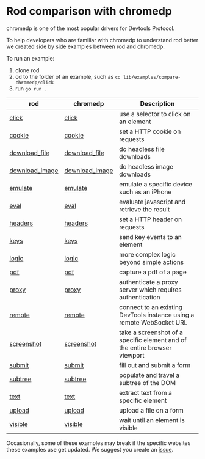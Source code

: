 # Rod comparison with chromedp

chromedp is one of the most popular drivers for Devtools Protocol.

To help developers who are familiar with chromedp to understand rod better we created side by side examples between rod and chromedp.

To run an example:

1. clone rod
2. cd to the folder of an example, such as `cd lib/examples/compare-chromedp/click`
3. run `go run .`

| rod                                | chromedp                                                                          | Description                                                                |
| ---------------------------------- | --------------------------------------------------------------------------------- | -------------------------------------------------------------------------- |
| [click](./click)                   | [click](https://github.com/chromedp/examples/blob/master/click)                   | use a selector to click on an element                                      |
| [cookie](./cookie)                 | [cookie](https://github.com/chromedp/examples/blob/master/cookie)                 | set a HTTP cookie on requests                                              |
| [download_file](./download_file)   | [download_file](https://github.com/chromedp/examples/tree/master/download_file)   | do headless file downloads                                                 |
| [download_image](./download_image) | [download_image](https://github.com/chromedp/examples/tree/master/download_image) | do headless image downloads                                                |
| [emulate](./emulate)               | [emulate](https://github.com/chromedp/examples/blob/master/emulate)               | emulate a specific device such as an iPhone                                |
| [eval](./eval)                     | [eval](https://github.com/chromedp/examples/blob/master/eval)                     | evaluate javascript and retrieve the result                                |
| [headers](./headers)               | [headers](https://github.com/chromedp/examples/blob/master/headers)               | set a HTTP header on requests                                              |
| [keys](./keys)                     | [keys](https://github.com/chromedp/examples/blob/master/keys)                     | send key events to an element                                              |
| [logic](./logic)                   | [logic](https://github.com/chromedp/examples/blob/master/logic)                   | more complex logic beyond simple actions                                   |
| [pdf](./pdf)                       | [pdf](https://github.com/chromedp/examples/tree/master/pdf)                       | capture a pdf of a page                                                    |
| [proxy](./proxy)                   | [proxy](https://github.com/chromedp/examples/tree/master/proxy)                   | authenticate a proxy server which requires authentication                  |
| [remote](./remote)                 | [remote](https://github.com/chromedp/examples/blob/master/remote)                 | connect to an existing DevTools instance using a remote WebSocket URL      |
| [screenshot](./screenshot)         | [screenshot](https://github.com/chromedp/examples/blob/master/screenshot)         | take a screenshot of a specific element and of the entire browser viewport |
| [submit](./submit)                 | [submit](https://github.com/chromedp/examples/blob/master/submit)                 | fill out and submit a form                                                 |
| [subtree](./subtree)               | [subtree](https://github.com/chromedp/examples/tree/master/subtree)               | populate and travel a subtree of the DOM                                   |
| [text](./text)                     | [text](https://github.com/chromedp/examples/blob/master/text)                     | extract text from a specific element                                       |
| [upload](./upload)                 | [upload](https://github.com/chromedp/examples/blob/master/upload)                 | upload a file on a form                                                    |
| [visible](./visible)               | [visible](https://github.com/chromedp/examples/blob/master/visible)               | wait until an element is visible                                           |

Occasionally, some of these examples may break if the specific websites these examples use get updated.
We suggest you create an [issue](https://github.com/richardkovar/rod/issues/new/choose).
